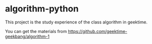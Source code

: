 # algorithm-python
This project is the study experience of the class algorithm in geektime.

You can get the materials from https://github.com/geektime-geekbang/algorithm-1
